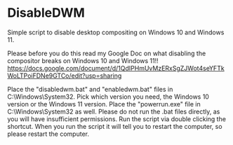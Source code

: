 # DisableDWM
Simple script to disable desktop compositing on Windows 10 and Windows 11.

Please before you do this read my Google Doc on what disabling the compositor breaks on Windows 10 and Windows 11!!
https://docs.google.com/document/d/1QdIPHmUvMzERxSgZJWot4seYFTkWoLTPoiFDNe9GTCo/edit?usp=sharing

Place the "disabledwm.bat" and "enabledwm.bat" files in C:\Windows\System32. Pick which version you need, the Windows 10 version or the Windows 11 version.
Place the "powerrun.exe" file in C:\Windows\System32 as well. Please do not run the .bat files directly, as you will have insufficient permissions. Run the script via double clicking the shortcut. When you run the script it will tell you to restart the computer, so please restart the computer.
